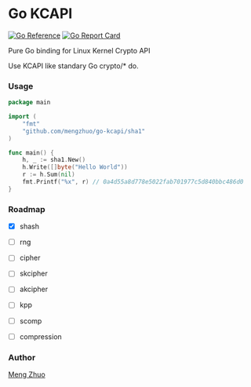# Go KCAPI

[![Go Reference](https://pkg.go.dev/badge/github.com/mengzhuo/go-kcapi.svg)](https://pkg.go.dev/github.com/mengzhuo/go-kcapi)
[![Go Report Card](https://goreportcard.com/badge/github.com/mengzhuo/go-kcapi)](https://goreportcard.com/report/github.com/mengzhuo/go-kcapi)

Pure Go binding for Linux Kernel Crypto API

Use KCAPI like standary Go crypto/* do.

### Usage

```go
package main

import (
    "fmt"
    "github.com/mengzhuo/go-kcapi/sha1"
)

func main() {
    h, _ := sha1.New()
    h.Write([]byte("Hello World"))
    r := h.Sum(nil)
    fmt.Printf("%x", r) // 0a4d55a8d778e5022fab701977c5d840bbc486d0
}

```

### Roadmap

* [x] shash
* [ ] rng
* [ ] cipher
* [ ] skcipher
* [ ] akcipher
* [ ] kpp
* [ ] scomp
* [ ] compression


### Author
[Meng Zhuo](https://github.com/mengzhuo)
